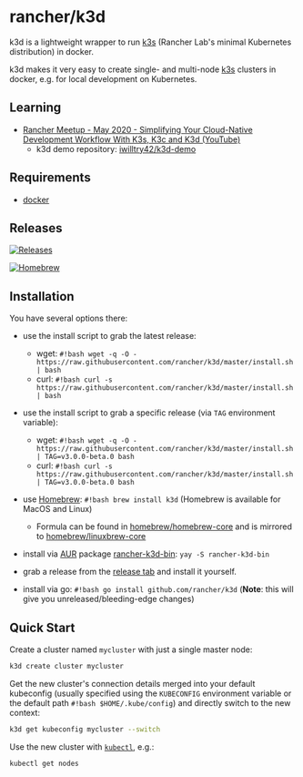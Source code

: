 # rancher/k3d

k3d is a lightweight wrapper to run [k3s](https://github.com/rancher/k3s) (Rancher Lab's minimal Kubernetes distribution) in docker.

k3d makes it very easy to create single- and multi-node [k3s](https://github.com/rancher/k3s) clusters in docker, e.g. for local development on Kubernetes.

## Learning

- [Rancher Meetup - May 2020 - Simplifying Your Cloud-Native Development Workflow With K3s, K3c and K3d (YouTube)](https://www.youtube.com/watch?v=hMr3prm9gDM)
  - k3d demo repository: [iwilltry42/k3d-demo](https://github.com/iwilltry42/k3d-demo)

## Requirements

- [docker](https://docs.docker.com/install/)

## Releases

[![Releases](https://img.shields.io/github/release/rancher/k3d.svg)](https://github.com/rancher/k3d/releases/latest)

[![Homebrew](https://img.shields.io/homebrew/v/k3d)](https://formulae.brew.sh/formula/k3d)

## Installation

You have several options there:

- use the install script to grab the latest release:
  - wget: `#!bash wget -q -O - https://raw.githubusercontent.com/rancher/k3d/master/install.sh | bash`
  - curl: `#!bash curl -s https://raw.githubusercontent.com/rancher/k3d/master/install.sh | bash`
- use the install script to grab a specific release (via `TAG` environment variable):
  - wget: `#!bash wget -q -O - https://raw.githubusercontent.com/rancher/k3d/master/install.sh | TAG=v3.0.0-beta.0 bash`
  - curl: `#!bash curl -s https://raw.githubusercontent.com/rancher/k3d/master/install.sh | TAG=v3.0.0-beta.0 bash`

- use [Homebrew](https://brew.sh): `#!bash brew install k3d` (Homebrew is available for MacOS and Linux)
  - Formula can be found in [homebrew/homebrew-core](https://github.com/Homebrew/homebrew-core/blob/master/Formula/k3d.rb) and is mirrored to [homebrew/linuxbrew-core](https://github.com/Homebrew/linuxbrew-core/blob/master/Formula/k3d.rb)
- install via [AUR](https://aur.archlinux.org/) package [rancher-k3d-bin](https://aur.archlinux.org/packages/rancher-k3d-bin/): `yay -S rancher-k3d-bin`
- grab a release from the [release tab](https://github.com/rancher/k3d/releases) and install it yourself.
- install via go: `#!bash go install github.com/rancher/k3d` (**Note**: this will give you unreleased/bleeding-edge changes)

## Quick Start

Create a cluster named `mycluster` with just a single master node:

```bash
k3d create cluster mycluster
```

Get the new cluster's connection details merged into your default kubeconfig (usually specified using the `KUBECONFIG` environment variable or the default path `#!bash $HOME/.kube/config`) and directly switch to the new context:

```bash
k3d get kubeconfig mycluster --switch
```

Use the new cluster with [`kubectl`](https://kubernetes.io/docs/tasks/tools/install-kubectl/), e.g.:

```bash
kubectl get nodes
```
